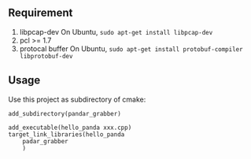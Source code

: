 ## Requirement
1. libpcap-dev
  On Ubuntu, `sudo apt-get install libpcap-dev`
2. pcl >= 1.7
3. protocal buffer
  On Ubuntu, `sudo apt-get install protobuf-compiler libprotobuf-dev`


## Usage
Use this project as subdirectory of cmake:  
```
add_subdirectory(pandar_grabber)

add_executable(hello_panda xxx.cpp)
target_link_libraries(hello_panda
	padar_grabber
	)
```
